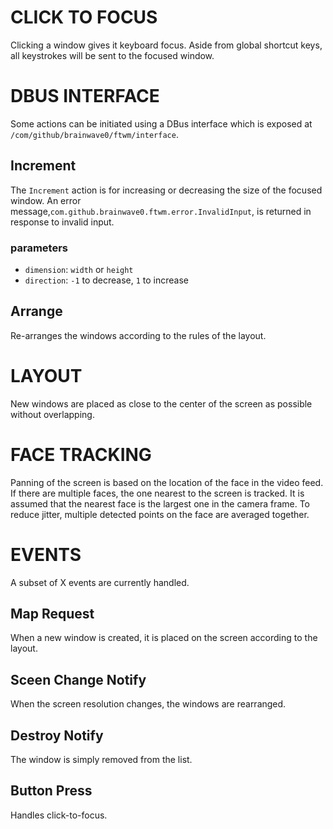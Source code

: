 # CLICK TO FOCUS

Clicking a window gives it keyboard focus. Aside from global shortcut keys, all keystrokes will be sent to the focused window.

# DBUS INTERFACE

Some actions can be initiated using a DBus interface which is exposed at `/com/github/brainwave0/ftwm/interface`.

## Increment

The `Increment` action is for increasing or decreasing the size of the focused window. An error message,`com.github.brainwave0.ftwm.error.InvalidInput`, is returned in response to invalid input.

### parameters

- `dimension`: `width` or `height`
- `direction`: `-1` to decrease, `1` to increase

## Arrange

Re-arranges the windows according to the rules of the layout.

# LAYOUT

New windows are placed as close to the center of the screen as possible without overlapping.

# FACE TRACKING

Panning of the screen is based on the location of the face in the video feed. If there are multiple faces, the one nearest to the screen is tracked. It is assumed that the nearest face is the largest one in the camera frame. To reduce jitter, multiple detected points on the face are averaged together.

# EVENTS

A subset of X events are currently handled.

## Map Request

When a new window is created, it is placed on the screen according to the layout.

## Sceen Change Notify

When the screen resolution changes, the windows are rearranged.

## Destroy Notify

The window is simply removed from the list.

## Button Press

Handles click-to-focus.